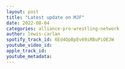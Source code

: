 ```yaml
---
layout: post
title: "Latest update on MJF"
date: 2022-08-04
categories: alliance-pro-wrestling-network
author: lewis-carlan
spotify_track_id: 6Ed4OpBpEv69iRBuPiOEJW
youtube_video_id: 
apple_track_id: 
youtube_metadata: 
---
```

